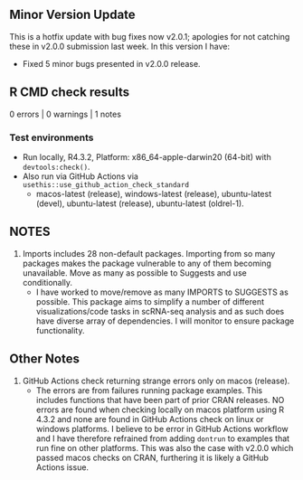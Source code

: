 ## Minor Version Update 
This is a hotfix update with bug fixes now v2.0.1; apologies for not catching these in v2.0.0 submission last week. In this version I have:  

- Fixed 5 minor bugs presented in v2.0.0 release.


## R CMD check results

0 errors | 0 warnings | 1 notes

### Test environments  
- Run locally, R4.3.2, Platform: x86_64-apple-darwin20 (64-bit) with `devtools:check()`.  
- Also run via GitHub Actions via `usethis::use_github_action_check_standard`
    - macos-latest (release), windows-latest (release), ubuntu-latest (devel), ubuntu-latest (release), ubuntu-latest (oldrel-1).  

## NOTES
1. Imports includes 28 non-default packages.
  Importing from so many packages makes the package vulnerable to any of
  them becoming unavailable.  Move as many as possible to Suggests and
  use conditionally.  
    - I have worked to move/remove as many IMPORTS to SUGGESTS as possible.  This package aims to simplify a number of different
    visualizations/code tasks in scRNA-seq analysis and as such does have diverse array of dependencies.  I will monitor
    to ensure package functionality.  

## Other Notes
1. GitHub Actions check returning strange errors only on macos (release).  
    - The errors are from failures running package examples.  This includes functions that have been part of prior CRAN releases.
    NO errors are found when checking locally on macos platform using R 4.3.2 and none are found in GitHub Actions check on linux
    or windows platforms.  I believe to be error in GitHub Actions workflow and I have therefore refrained from adding `dontrun`
    to examples that run fine on other platforms.  This was also the case with v2.0.0 which passed macos checks on CRAN,
    furthering it is likely a GitHub Actions issue.
